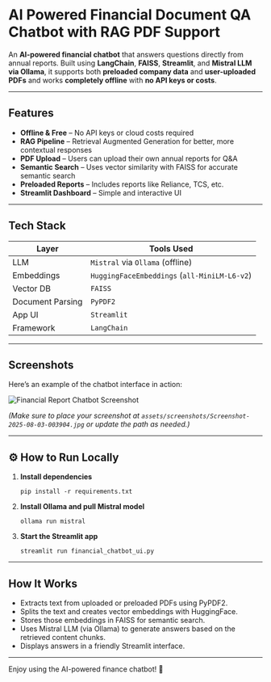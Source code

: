 # AI Powered Financial Document QA Chatbot with RAG PDF Support

An **AI-powered financial chatbot** that answers questions directly from annual reports. Built using **LangChain**, **FAISS**, **Streamlit**, and **Mistral LLM via Ollama**, it supports both **preloaded company data** and **user-uploaded PDFs** and works **completely offline** with **no API keys or costs**.

---

##  Features

- **Offline & Free** – No API keys or cloud costs required
- **RAG Pipeline** – Retrieval Augmented Generation for better, more contextual responses
- **PDF Upload** – Users can upload their own annual reports for Q&A
- **Semantic Search** – Uses vector similarity with FAISS for accurate semantic search
- **Preloaded Reports** – Includes reports like Reliance, TCS, etc.
- **Streamlit Dashboard** – Simple and interactive UI

---

##  Tech Stack

| Layer            | Tools Used                                     |
|------------------|------------------------------------------------|
| LLM              | `Mistral` via `Ollama` (offline)               |
| Embeddings       | `HuggingFaceEmbeddings` (`all-MiniLM-L6-v2`)   |
| Vector DB        | `FAISS`                                        |
| Document Parsing | `PyPDF2`                                       |
| App UI           | `Streamlit`                                    |
| Framework        | `LangChain`                                    |

---

##  Screenshots

Here’s an example of the chatbot interface in action:

![Financial Report Chatbot Screenshot](assets/screenshots/Screenshot-2025-08-03-003904.jpg)

*(Make sure to place your screenshot at `assets/screenshots/Screenshot-2025-08-03-003904.jpg` or update the path as needed.)*

---

## ⚙ How to Run Locally

1. **Install dependencies**
    ```
    pip install -r requirements.txt
    ```

2. **Install Ollama and pull Mistral model**
    ```
    ollama run mistral
    ```

3. **Start the Streamlit app**
    ```
    streamlit run financial_chatbot_ui.py
    ```

---

##  How It Works

- Extracts text from uploaded or preloaded PDFs using PyPDF2.
- Splits the text and creates vector embeddings with HuggingFace.
- Stores those embeddings in FAISS for semantic search.
- Uses Mistral LLM (via Ollama) to generate answers based on the retrieved content chunks.
- Displays answers in a friendly Streamlit interface.

---

Enjoy using the AI-powered finance chatbot! 🎉
